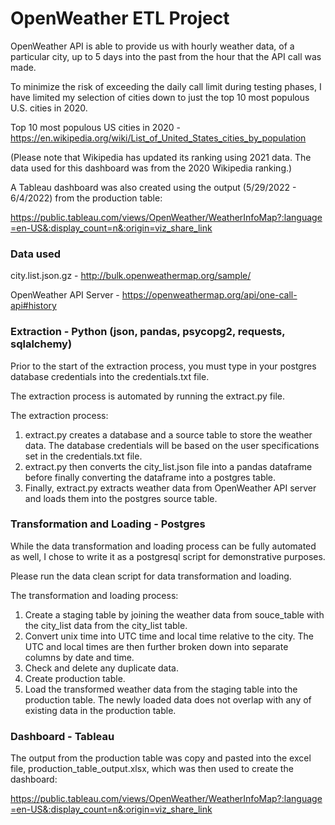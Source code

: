 # OpenWeather ETL Project


OpenWeather API is able to provide us with hourly weather data, of a particular city, up to 5 days into the past from the hour that the API call was made.

To minimize the risk of exceeding the daily call limit during testing phases, I have limited my selection of cities down to just the top 10 most populous U.S. cities in 2020.

Top 10 most populous US cities in 2020 - https://en.wikipedia.org/wiki/List_of_United_States_cities_by_population

(Please note that Wikipedia has updated its ranking using 2021 data.  The data used for this dashboard was from the 2020 Wikipedia ranking.)

A Tableau dashboard was also created using the output (5/29/2022 - 6/4/2022) from the production table:

https://public.tableau.com/views/OpenWeather/WeatherInfoMap?:language=en-US&:display_count=n&:origin=viz_share_link



### Data used

city.list.json.gz - http://bulk.openweathermap.org/sample/

OpenWeather API Server - https://openweathermap.org/api/one-call-api#history

### Extraction - Python (json, pandas, psycopg2, requests, sqlalchemy)

Prior to the start of the extraction process, you must type in your postgres database credentials into the credentials.txt file.

The extraction process is automated by running the extract.py file.  

The extraction process:

1. extract.py creates a database and a source table to store the weather data.  The database credentials will be based on the user specifications set in the credentials.txt file.
2. extract.py then converts the city_list.json file into a pandas dataframe before finally converting the dataframe into a postgres table.
3. Finally, extract.py extracts weather data from OpenWeather API server and loads them into the postgres source table.

### Transformation and Loading - Postgres

While the data transformation and loading process can be fully automated as well, I chose to write it as a postgresql script for demonstrative purposes.  

Please run the data clean script for data transformation and loading.

The transformation and loading process:

1. Create a staging table by joining the weather data from souce_table with the city_list data from the city_list table.
2. Convert unix time into UTC time and local time relative to the city.  The UTC and local times are then further broken down into separate columns by date and time.
3. Check and delete any duplicate data.
4. Create production table.
5. Load the transformed weather data from the staging table into the production table.  The newly loaded data does not overlap with any of existing data in the production table.

### Dashboard - Tableau

The output from the production table was copy and pasted into the excel file, production_table_output.xlsx, which was then used to create the dashboard:

https://public.tableau.com/views/OpenWeather/WeatherInfoMap?:language=en-US&:display_count=n&:origin=viz_share_link
